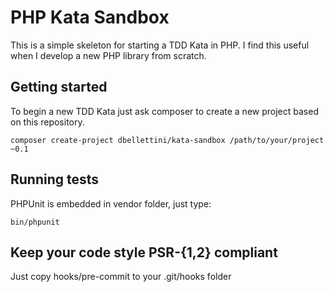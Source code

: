 PHP Kata Sandbox
================
This is a simple skeleton for starting a TDD Kata in PHP.
I find this useful when I develop a new PHP library from scratch.

## Getting started
To begin a new TDD Kata just ask composer to create a new project based on this repository.

```composer create-project dbellettini/kata-sandbox /path/to/your/project ~0.1```

## Running tests
PHPUnit is embedded in vendor folder, just type:

```bin/phpunit ```

## Keep your code style PSR-{1,2} compliant
Just copy hooks/pre-commit to your .git/hooks folder
